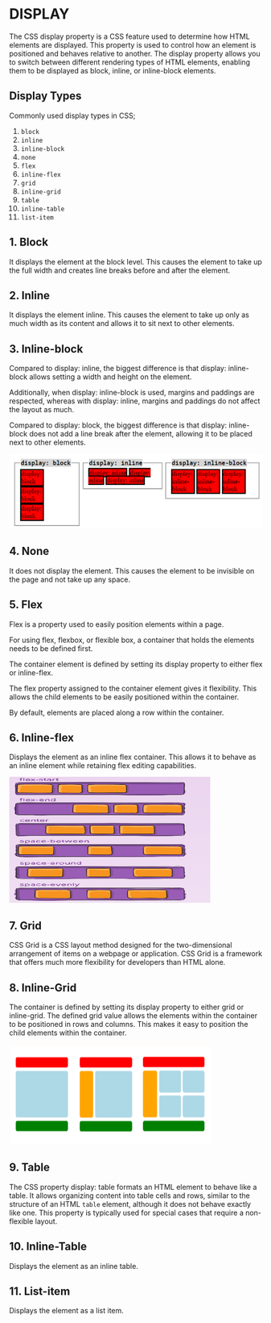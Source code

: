 # DISPLAY
The CSS display property is a CSS feature used to determine how HTML elements are displayed. This property is used to control how an element is positioned and behaves relative to another. The display property allows you to switch between different rendering types of HTML elements, enabling them to be displayed as block, inline, or inline-block elements.

## Display Types

Commonly used display types in CSS;

1. `block`
1. `inline`
1. `inline-block`
1. `none`
1. `flex`
1. `inline-flex`
1. `grid`
1. `inline-grid`
1. `table`
1. `inline-table`
1. `list-item`

## 1. Block
It displays the element at the block level. This causes the element to take up the full width and creates line breaks before and after the element.

## 2. Inline
It displays the element inline. This causes the element to take up only as much width as its content and allows it to sit next to other elements.

## 3. Inline-block
Compared to display: inline, the biggest difference is that display: inline-block allows setting a width and height on the element.

Additionally, when display: inline-block is used, margins and paddings are respected, whereas with display: inline, margins and paddings do not affect the layout as much.

Compared to display: block, the biggest difference is that display: inline-block does not add a line break after the element, allowing it to be placed next to other elements.

<img src="inline-block.png" width="600">

## 4. None
It does not display the element. This causes the element to be invisible on the page and not take up any space.

## 5. Flex
Flex is a property used to easily position elements within a page.

For using flex, flexbox, or flexible box, a container that holds the elements needs to be defined first.

The container element is defined by setting its display property to either flex or inline-flex.

The flex property assigned to the container element gives it flexibility. This allows the child elements to be easily positioned within the container.

By default, elements are placed along a row within the container.

## 6. Inline-flex
Displays the element as an inline flex container. This allows it to behave as an inline element while retaining flex editing capabilities.

<img src="flex.png" width="400" height="250">

## 7. Grid

CSS Grid is a CSS layout method designed for the two-dimensional arrangement of items on a webpage or application. CSS Grid is a framework that offers much more flexibility for developers than HTML alone.

## 8. Inline-Grid

The container is defined by setting its display property to either grid or inline-grid. The defined grid value allows the elements within the container to be positioned in rows and columns. This makes it easy to position the child elements within the container.

<img src="grid.png" width="400" height="200">

## 9. Table
The CSS property display: table formats an HTML element to behave like a table. It allows organizing content into table cells and rows, similar to the structure of an HTML `table` element, although it does not behave exactly like one. This property is typically used for special cases that require a non-flexible layout.

## 10. Inline-Table

Displays the element as an inline table.


## 11. List-item

Displays the element as a list item.